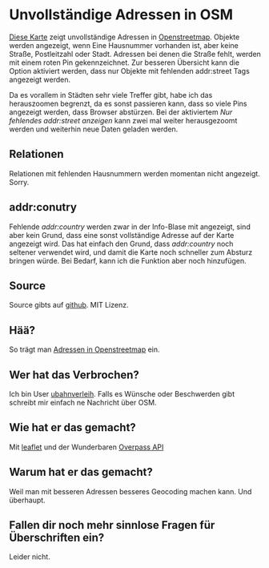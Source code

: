 # Unvollständige Adressen in OSM

[Diese Karte](./) zeigt unvollständige Adressen in [Openstreetmap](http://osm.org). Objekte werden angezeigt, wenn Eine Hausnummer vorhanden ist, aber keine Straße, Postleitzahl oder Stadt. Adressen bei denen die Straße fehlt, werden mit einem roten Pin gekennzeichnet. Zur besseren Übersicht kann die Option aktiviert werden, dass nur Objekte mit fehlenden addr:street Tags angezeigt werden.

Da es vorallem in Städten sehr viele Treffer gibt, habe ich das herauszoomen begrenzt, da es sonst passieren kann, dass so viele Pins angezeigt werden, dass Browser abstürzen. Bei der aktiviertem _Nur fehlendes addr:street anzeigen_ kann zwei mal weiter herausgezoomt werden und weiterhin neue Daten geladen werden.

## Relationen
Relationen mit fehlenden Hausnummern werden momentan nicht angezeigt. Sorry.

## addr:conutry

Fehlende _addr:country_ werden zwar in der Info-Blase mit angezeigt, sind aber kein Grund, dass eine sonst vollständige Adresse auf der Karte angezeigt wird. Das hat einfach den Grund, dass _addr:country_ noch seltener verwendet wird, und damit die Karte noch schneller zum Absturz bringen würde. Bei Bedarf, kann ich die Funktion aber noch hinzufügen.

## Source

Source gibts auf [github](https://github.com/ubahnverleih/unvollst-ndige-adressen-in-OSM). MIT Lizenz.

## Hää?

So trägt man [Adressen in Openstreetmap](http://wiki.openstreetmap.org/wiki/DE:Key:addr) ein.

## Wer hat das Verbrochen?

Ich bin User [ubahnverleih](http://openstreetmap.org/user/ubahnverleih). Falls es Wünsche oder Beschwerden gibt schreibt mir einfach ne Nachricht über OSM.

## Wie hat er das gemacht?

Mit [leaflet](http://leafletjs.com/) und der Wunderbaren [Overpass API](http://overpass-api.de/)

## Warum hat er das gemacht?

Weil man mit besseren Adressen besseres Geocoding machen kann. Und überhaupt.

## Fallen dir noch mehr sinnlose Fragen für Überschriften ein?

Leider nicht.